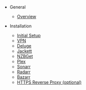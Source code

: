 - General

  - [Overview](overview.md)

- Installation
  - [Initial Setup](initial-setup.md)
  - [VPN](vpn.md)
  - [Deluge](deluge.md)
  - [Jackett](jackett.md)
  - [NZBGet](nzbget.md)
  - [Plex](plex.md)
  - [Sonarr](sonarr.md)
  - [Radarr](radarr.md)
  - [Bazarr](bazarr.md)
  - [HTTPS Reverse Proxy (optional)](reverse-proxy.md)
